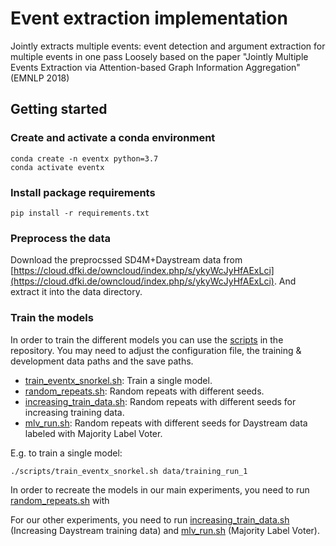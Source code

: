 # Event extraction implementation

Jointly extracts multiple events: event detection and argument extraction for multiple events in one pass
Loosely based on the paper "Jointly Multiple Events Extraction via Attention-based Graph Information Aggregation" (EMNLP 2018)

## Getting started

### Create and activate a conda environment
    conda create -n eventx python=3.7
    conda activate eventx

### Install package requirements
    pip install -r requirements.txt

### Preprocess the data
Download the preprocssed SD4M+Daystream data from 
[https://cloud.dfki.de/owncloud/index.php/s/ykyWcJyHfAExLci](https://cloud.dfki.de/owncloud/index.php/s/ykyWcJyHfAExLci).
And extract it into the data directory.

### Train the models
In order to train the different models you can use the [scripts](scripts) in the repository.
You may need to adjust the configuration file, the training & development data paths and the save paths.
- [train_eventx_snorkel.sh](scripts/train_eventx_snorkel.sh): Train a single model.
- [random_repeats.sh](scripts/random_repeats.sh): Random repeats with different seeds.
- [increasing_train_data.sh](scripts/increasing_train_data.sh): Random repeats with different seeds for increasing training data.
- [mlv_run.sh](scripts/mlv_run.sh): Random repeats with different seeds for Daystream data labeled with Majority Label Voter. 

E.g. to train a single model:
```
./scripts/train_eventx_snorkel.sh data/training_run_1
```
In order to recreate the models in our main experiments, you need to run [random_repeats.sh](scripts/random_repeats.sh) with

For our other experiments, you need to run [increasing_train_data.sh](scripts/increasing_train_data.sh) (Increasing Daystream
training data) and 
[mlv_run.sh](scripts/mlv_run.sh) (Majority Label Voter).
